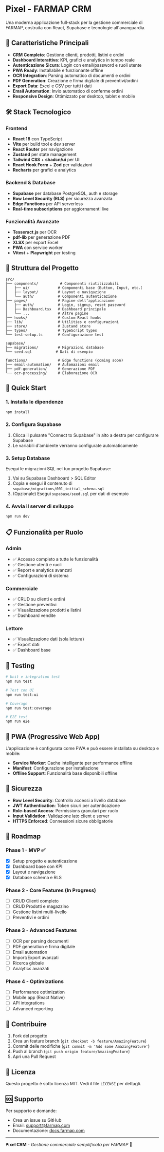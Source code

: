 # Pixel - FARMAP CRM

Una moderna applicazione full-stack per la gestione commerciale di FARMAP, costruita con React, Supabase e tecnologie all'avanguardia.

## 🚀 Caratteristiche Principali

- **CRM Completo**: Gestione clienti, prodotti, listini e ordini
- **Dashboard Interattiva**: KPI, grafici e analytics in tempo reale
- **Autenticazione Sicura**: Login con email/password e ruoli utente
- **PWA Ready**: Installabile e funzionante offline
- **OCR Integration**: Parsing automatico di documenti e ordini
- **PDF Generation**: Creazione e firma digitale di preventivi/ordini
- **Export Data**: Excel e CSV per tutti i dati
- **Email Automation**: Invio automatico di conferme ordini
- **Responsive Design**: Ottimizzato per desktop, tablet e mobile

## 🛠️ Stack Tecnologico

### Frontend
- **React 18** con TypeScript
- **Vite** per build tool e dev server
- **React Router** per navigazione
- **Zustand** per state management
- **Tailwind CSS** + **shadcn/ui** per UI
- **React Hook Form** + **Zod** per validazioni
- **Recharts** per grafici e analytics

### Backend & Database
- **Supabase** per database PostgreSQL, auth e storage
- **Row Level Security (RLS)** per sicurezza avanzata
- **Edge Functions** per API serverless
- **Real-time subscriptions** per aggiornamenti live

### Funzionalità Avanzate
- **Tesseract.js** per OCR
- **pdf-lib** per generazione PDF
- **XLSX** per export Excel
- **PWA** con service worker
- **Vitest** + **Playwright** per testing

## 📁 Struttura del Progetto

```
src/
├── components/          # Componenti riutilizzabili
│   ├── ui/             # Componenti base (Button, Input, etc.)
│   ├── layout/         # Layout e navigazione
│   └── auth/           # Componenti autenticazione
├── pages/              # Pagine dell'applicazione
│   ├── auth/           # Login, signup, reset password
│   ├── Dashboard.tsx   # Dashboard principale
│   └── ...             # Altre pagine
├── hooks/              # Custom React hooks
├── lib/                # Utilities e configurazioni
├── store/              # Zustand store
├── types/              # TypeScript types
└── test-setup.ts       # Configurazione test

supabase/
├── migrations/         # Migrazioni database
└── seed.sql           # Dati di esempio

functions/              # Edge functions (coming soon)
├── email-automation/   # Automazioni email
├── pdf-generation/     # Generazione PDF
└── ocr-processing/     # Elaborazione OCR
```

## 🚀 Quick Start

### 1. Installa le dipendenze

```bash
npm install
```

### 2. Configura Supabase

1. Clicca il pulsante "Connect to Supabase" in alto a destra per configurare Supabase
2. Le variabili d'ambiente verranno configurate automaticamente

### 3. Setup Database

Esegui le migrazioni SQL nel tuo progetto Supabase:

1. Vai su Supabase Dashboard > SQL Editor
2. Copia e esegui il contenuto di `supabase/migrations/001_initial_schema.sql`
3. (Opzionale) Esegui `supabase/seed.sql` per dati di esempio

### 4. Avvia il server di sviluppo

```bash
npm run dev
```


## 📋 Funzionalità per Ruolo

### Admin
- ✅ Accesso completo a tutte le funzionalità
- ✅ Gestione utenti e ruoli
- ✅ Report e analytics avanzati
- ✅ Configurazioni di sistema

### Commerciale
- ✅ CRUD su clienti e ordini
- ✅ Gestione preventivi
- ✅ Visualizzazione prodotti e listini
- ✅ Dashboard vendite

### Lettore
- ✅ Visualizzazione dati (sola lettura)
- ✅ Export dati
- ✅ Dashboard base

## 🧪 Testing

```bash
# Unit e integration test
npm run test

# Test con UI
npm run test:ui

# Coverage
npm run test:coverage

# E2E test
npm run e2e
```

## 📱 PWA (Progressive Web App)

L'applicazione è configurata come PWA e può essere installata su desktop e mobile:

- **Service Worker**: Cache intelligente per performance offline
- **Manifest**: Configurazione per installazione
- **Offline Support**: Funzionalità base disponibili offline

## 🔐 Sicurezza

- **Row Level Security**: Controllo accessi a livello database
- **JWT Authentication**: Token sicuri per autenticazione
- **Role-based Access**: Permissions granulari per ruolo
- **Input Validation**: Validazione lato client e server
- **HTTPS Enforced**: Connessioni sicure obbligatorie

## 🚀 Roadmap

### Phase 1 - MVP ✅
- [x] Setup progetto e autenticazione
- [x] Dashboard base con KPI
- [x] Layout e navigazione
- [x] Database schema e RLS

### Phase 2 - Core Features (In Progress)
- [ ] CRUD Clienti completo
- [ ] CRUD Prodotti e magazzino
- [ ] Gestione listini multi-livello
- [ ] Preventivi e ordini

### Phase 3 - Advanced Features
- [ ] OCR per parsing documenti
- [ ] PDF generation e firma digitale
- [ ] Email automation
- [ ] Import/Export avanzati
- [ ] Ricerca globale
- [ ] Analytics avanzati

### Phase 4 - Optimizations
- [ ] Performance optimization
- [ ] Mobile app (React Native)
- [ ] API integrations
- [ ] Advanced reporting

## 🤝 Contribuire

1. Fork del progetto
2. Crea un feature branch (`git checkout -b feature/AmazingFeature`)
3. Commit delle modifiche (`git commit -m 'Add some AmazingFeature'`)
4. Push al branch (`git push origin feature/AmazingFeature`)
5. Apri una Pull Request

## 📄 Licenza

Questo progetto è sotto licenza MIT. Vedi il file `LICENSE` per dettagli.

## 🆘 Supporto

Per supporto e domande:
- Crea un issue su GitHub
- Email: support@farmap.com
- Documentazione: [docs.farmap.com](https://docs.farmap.com)

---

**Pixel CRM** - *Gestione commerciale semplificata per FARMAP* 🚀